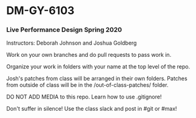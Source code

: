 # DM-GY-6103
### Live Performance Design Spring 2020

Instructors: Deborah Johnson and Joshua Goldberg

Work on your own branches and do pull requests to pass work in.

Organize your work in folders with your name at the top level of the repo.

Josh's patches from class will be arranged in their own folders. Patches from outside of class will be in the /out-of-class-patches/ folder. 

DO NOT ADD MEDIA to this repo. Learn how to use .gitignore!

Don't suffer in silence! Use the class slack and post in #git or #max!
